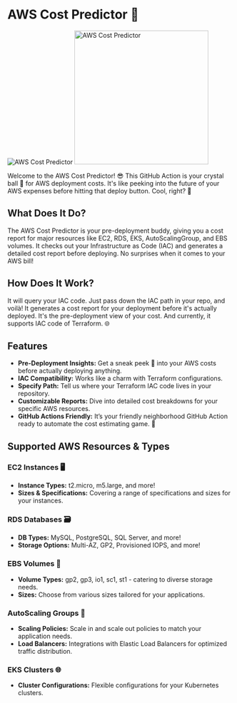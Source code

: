 # AWS Cost Predictor 🚀

![AWS Cost Predictor](https://github.com/salim8898/Images/blob/main/pngwing.com.png)
<img src="https://github.com/salim8898/Images/blob/main/pngwing.com.png" alt="AWS Cost Predictor" width="300">

Welcome to the AWS Cost Predictor! 😎 This GitHub Action is your crystal ball 🔮 for AWS deployment costs. It's like peeking into the future of your AWS expenses before hitting that deploy button. Cool, right? 🌟

## What Does It Do?

The AWS Cost Predictor is your pre-deployment buddy, giving you a cost report for major resources like EC2, RDS, EKS, AutoScalingGroup, and EBS volumes. It checks out your Infrastructure as Code (IAC) and generates a detailed cost report before deploying. No surprises when it comes to your AWS bill! 

## How Does It Work?

It will query your IAC code. Just pass down the IAC path in your repo, and voilà! It generates a cost report for your deployment before it's actually deployed. It's the pre-deployment view of your cost. And currently, it supports IAC code of Terraform. 🌐

## Features

- **Pre-Deployment Insights:** Get a sneak peek 👀 into your AWS costs before actually deploying anything.
- **IAC Compatibility:** Works like a charm with Terraform configurations.
- **Specify Path:** Tell us where your Terraform IAC code lives in your repository.
- **Customizable Reports:** Dive into detailed cost breakdowns for your specific AWS resources.
- **GitHub Actions Friendly:** It’s your friendly neighborhood GitHub Action ready to automate the cost estimating game. 🤖

## Supported AWS Resources & Types

### EC2 Instances 🖥️

- **Instance Types:** t2.micro, m5.large, and more!
- **Sizes & Specifications:** Covering a range of specifications and sizes for your instances.
  
### RDS Databases 🗃️

- **DB Types:** MySQL, PostgreSQL, SQL Server, and more!
- **Storage Options:** Multi-AZ, GP2, Provisioned IOPS, and more!

### EBS Volumes 💾

- **Volume Types:** gp2, gp3, io1, sc1, st1 - catering to diverse storage needs.
- **Sizes:** Choose from various sizes tailored for your applications.

### AutoScaling Groups 🔄

- **Scaling Policies:** Scale in and scale out policies to match your application needs.
- **Load Balancers:** Integrations with Elastic Load Balancers for optimized traffic distribution.

### EKS Clusters 🌐

- **Cluster Configurations:** Flexible configurations for your Kubernetes clusters.


